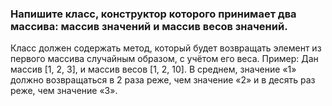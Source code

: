 ### Напишите класс, конструктор которого принимает два массива: массив значений и массив весов значений.

Класс должен содержать метод, который будет возвращать элемент из первого массива случайным образом, с учётом его веса.
Пример:
Дан массив [1, 2, 3], и массив весов [1, 2, 10]. В среднем, значение «1» должно возвращаться в 2 раза реже, чем значение
«2» и в десять раз реже, чем значение «3».